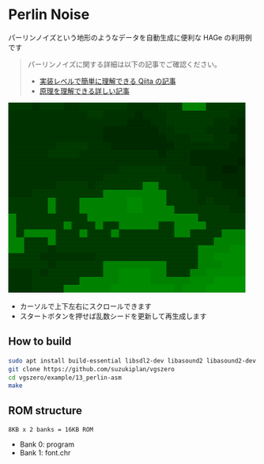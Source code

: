 # Perlin Noise

パーリンノイズという地形のようなデータを自動生成に便利な HAGe の利用例です

> パーリンノイズに関する詳細は以下の記事でご確認ください。
> 
> - [実装レベルで簡単に理解できる Qiita の記事](https://qiita.com/gis/items/ba7d715901a0e572b0e9)
> - [原理を理解できる詳しい記事](https://postd.cc/understanding-perlin-noise/)

![preview.png](preview.png)

- カーソルで上下左右にスクロールできます
- スタートボタンを押せば乱数シードを更新して再生成します

## How to build

```zsh
sudo apt install build-essential libsdl2-dev libasound2 libasound2-dev
git clone https://github.com/suzukiplan/vgszero
cd vgszero/example/13_perlin-asm
make
```

## ROM structure

```
8KB x 2 banks = 16KB ROM
```

- Bank 0: program
- Bank 1: font.chr
